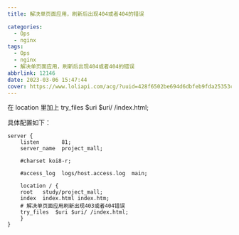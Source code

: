 ```yaml
---
title: 解决单页面应用，刷新后出现404或者404的错误

categories:
  - Ops
  - nginx
tags:
  - Ops
  - nginx
  - 解决单页面应用，刷新后出现404或者404的错误
abbrlink: 12146
date: 2023-03-06 15:47:44
cover: https://www.loliapi.com/acg/?uuid=428f6502be694d6dbfeb9fda25353c32
---
```


在 location 里加上 try_files $uri $uri/ /index.html;

具体配置如下：

```shell
server {
    listen       81;
    server_name  project_mall;

    #charset koi8-r;

    #access_log  logs/host.access.log  main;

    location / {
    root   study/project_mall;
    index  index.html index.htm;
    # 解决单页面应用刷新出现403或者404错误
    try_files  $uri $uri/ /index.html;
    }
}
```
